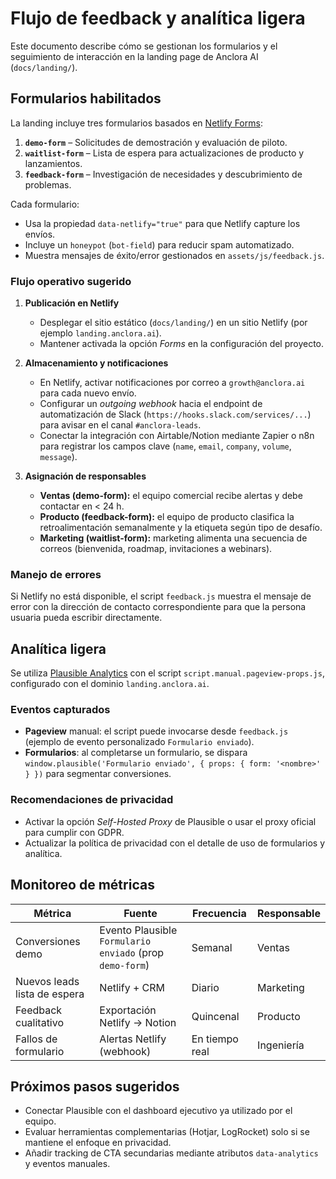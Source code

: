 # Flujo de feedback y analítica ligera

Este documento describe cómo se gestionan los formularios y el seguimiento de interacción en la landing page de Anclora AI (`docs/landing/`).

## Formularios habilitados

La landing incluye tres formularios basados en [Netlify Forms](https://docs.netlify.com/forms/setup/):

1. **`demo-form`** – Solicitudes de demostración y evaluación de piloto.
2. **`waitlist-form`** – Lista de espera para actualizaciones de producto y lanzamientos.
3. **`feedback-form`** – Investigación de necesidades y descubrimiento de problemas.

Cada formulario:

- Usa la propiedad `data-netlify="true"` para que Netlify capture los envíos.
- Incluye un `honeypot` (`bot-field`) para reducir spam automatizado.
- Muestra mensajes de éxito/error gestionados en `assets/js/feedback.js`.

### Flujo operativo sugerido

1. **Publicación en Netlify**
   - Desplegar el sitio estático (`docs/landing/`) en un sitio Netlify (por ejemplo `landing.anclora.ai`).
   - Mantener activada la opción *Forms* en la configuración del proyecto.

2. **Almacenamiento y notificaciones**
   - En Netlify, activar notificaciones por correo a `growth@anclora.ai` para cada nuevo envío.
   - Configurar un _outgoing webhook_ hacia el endpoint de automatización de Slack (`https://hooks.slack.com/services/...`) para avisar en el canal `#anclora-leads`.
   - Conectar la integración con Airtable/Notion mediante Zapier o n8n para registrar los campos clave (`name`, `email`, `company`, `volume`, `message`).

3. **Asignación de responsables**
   - **Ventas (demo-form):** el equipo comercial recibe alertas y debe contactar en < 24 h.
   - **Producto (feedback-form):** el equipo de producto clasifica la retroalimentación semanalmente y la etiqueta según tipo de desafío.
   - **Marketing (waitlist-form):** marketing alimenta una secuencia de correos (bienvenida, roadmap, invitaciones a webinars).

### Manejo de errores

Si Netlify no está disponible, el script `feedback.js` muestra el mensaje de error con la dirección de contacto correspondiente para que la persona usuaria pueda escribir directamente.

## Analítica ligera

Se utiliza [Plausible Analytics](https://plausible.io/) con el script `script.manual.pageview-props.js`, configurado con el dominio `landing.anclora.ai`.

### Eventos capturados

- **Pageview** manual: el script puede invocarse desde `feedback.js` (ejemplo de evento personalizado `Formulario enviado`).
- **Formularios**: al completarse un formulario, se dispara `window.plausible('Formulario enviado', { props: { form: '<nombre>' } })` para segmentar conversiones.

### Recomendaciones de privacidad

- Activar la opción *Self-Hosted Proxy* de Plausible o usar el proxy oficial para cumplir con GDPR.
- Actualizar la política de privacidad con el detalle de uso de formularios y analítica.

## Monitoreo de métricas

| Métrica | Fuente | Frecuencia | Responsable |
| --- | --- | --- | --- |
| Conversiones demo | Evento Plausible `Formulario enviado` (prop `demo-form`) | Semanal | Ventas |
| Nuevos leads lista de espera | Netlify + CRM | Diario | Marketing |
| Feedback cualitativo | Exportación Netlify → Notion | Quincenal | Producto |
| Fallos de formulario | Alertas Netlify (webhook) | En tiempo real | Ingeniería |

## Próximos pasos sugeridos

- Conectar Plausible con el dashboard ejecutivo ya utilizado por el equipo.
- Evaluar herramientas complementarias (Hotjar, LogRocket) solo si se mantiene el enfoque en privacidad.
- Añadir tracking de CTA secundarias mediante atributos `data-analytics` y eventos manuales.
